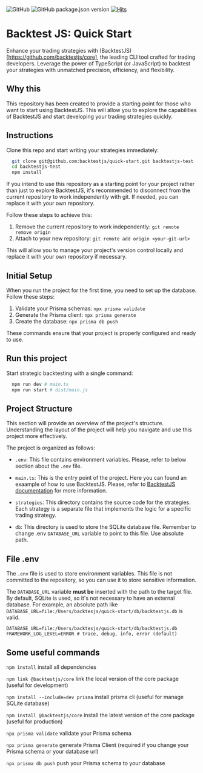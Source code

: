 ![GitHub](https://img.shields.io/github/license/backtestjs/quick-start)
![GitHub package.json version](https://img.shields.io/github/package-json/v/backtestjs/quick-start)
[![Hits](https://hits.seeyoufarm.com/api/count/incr/badge.svg?url=https%3A%2F%2Fgithub.com%2Fbacktestjs%2Fcore&count_bg=%23AE21A7&title_bg=%23555555&icon=&icon_color=%23E7E7E7&title=views&edge_flat=false)](https://hits.seeyoufarm.com)

# Backtest JS: Quick Start

Enhance your trading strategies with (BacktestJS)[https://github.com/backtestjs/core], the leading CLI tool crafted for trading developers. Leverage the power of TypeScript (or JavaScript) to backtest your strategies with unmatched precision, efficiency, and flexibility.

## Why this

This repository has been created to provide a starting point for those who want to start using BacktestJS. This will allow you to explore the capabilities of BacktestJS and start developing your trading strategies quickly.

## Instructions

Clone this repo and start writing your strategies immediately:

```bash
  git clone git@github.com:backtestjs/quick-start.git backtestjs-test
  cd backtestjs-test
  npm install
```

If you intend to use this repository as a starting point for your project rather than just to explore BacktestJS, it's recommended to disconnect from the current repository to work independently with git. If needed, you can replace it with your own repository.

Follow these steps to achieve this:

1. Remove the current repository to work independently: `git remote remove origin`
2. Attach to your new repository: `git remote add origin <your-git-url>`

This will allow you to manage your project's version control locally and replace it with your own repository if necessary.

## Initial Setup

When you run the project for the first time, you need to set up the database. Follow these steps:

1. Validate your Prisma schemas: `npx prisma validate`
2. Generate the Prisma client: `npx prisma generate`
3. Create the database: `npx prisma db push`

These commands ensure that your project is properly configured and ready to use.

## Run this project

Start strategic backtesting with a single command:

```bash
  npm run dev # main.ts
  npm run start # dist/main.js
```

## Project Structure

This section will provide an overview of the project's structure. Understanding the layout of the project will help you navigate and use this project more effectively.

The project is organized as follows:

- `.env`: This file contains environment variables. Please, refer to below section about the `.env` file.

- `main.ts`: This is the entry point of the project. Here you can found an exaample of how to use BacktestJS. Please, refer to [BacktestJS documentation](https://backtestjs.github.io/core/) for more information.

- `strategies`: This directory contains the source code for the strategies. Each strategy is a separate file that implements the logic for a specific trading strategy.

- `db`: This directory is used to store the SQLite database file. Remember to change .env `DATABASE_URL` variable to point to this file. Use absolute path.

## File .env

The `.env` file is used to store environment variables. This file is not committed to the repository, so you can use it to store sensitive information.

The `DATABASE_URL` variable **must be** inserted with the path to the target file. By default, SQLite is used, so it's not necessary to have an external database. For example, an absolute path like `DATABASE_URL=file:/Users/backtesjs/quick-start/db/backtestjs.db` is valid.

```env
DATABASE_URL=file:/Users/backtesjs/quick-start/db/backtestjs.db
FRAMEWORK_LOG_LEVEL=ERROR # trace, debug, info, error (default)
```

## Some useful commands

`npm install` install all dependencies

`npm link @backtestjs/core` link the local version of the core package (useful for development)

`npm install --include=dev prisma` install prisma cli (useful for manage SQLite database)

`npm install @backtestjs/core` install the latest version of the core package (useful for production)

`npx prisma validate` validate your Prisma schema

`npx prisma generate` generate Prisma Client (required if you change your Prisma schema or your database url)

`npx prisma db push` push your Prisma schema to your database
